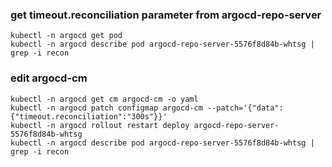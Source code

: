 ### get timeout.reconciliation parameter from argocd-repo-server
    kubectl -n argocd get pod
    kubectl -n argocd describe pod argocd-repo-server-5576f8d84b-whtsg | grep -i recon

### edit argocd-cm
    kubectl -n argocd get cm argocd-cm -o yaml
    kubectl -n argocd patch configmap argocd-cm --patch='{"data":{"timeout.reconciliation":"300s"}}'
    kubectl -n argocd rollout restart deploy argocd-repo-server-5576f8d84b-whtsg
    kubectl -n argocd describe pod argocd-repo-server-5576f8d84b-whtsg | grep -i recon